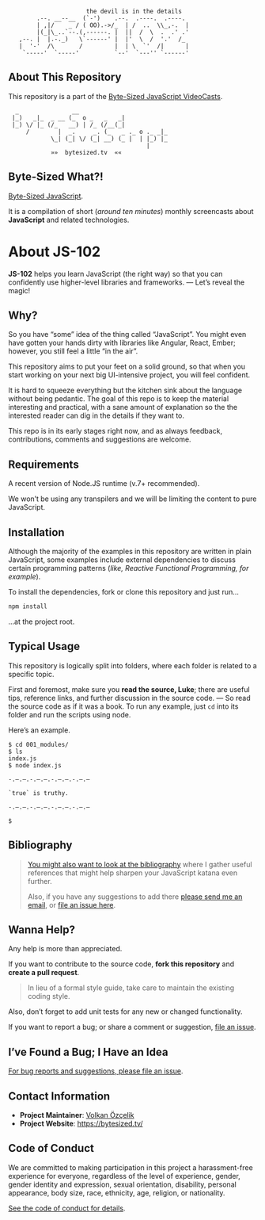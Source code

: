 ```
                      the devil is in the details
        .--. __--__  (`-')    .--.  .----.  .----.
        | ,|/    _ / ( OO).->/_  | /  ..  \\_,-.  |
        |(_|\_..`--.(,------. |  ||  /  \  .  .' .'
   ,--. |  |.-._)   \`------' |  |'  \  /  '.'  /_
   |  '-'  /\       /         |  | \  `'  /|      |
    `-----'  `-----'          `--'  `---'' `------'
```

## About This Repository

This repository is a part of the [Byte-Sized JavaScript VideoCasts][vidcast].

```
  _               __
 |_)   _|_  _ __ (_  o _   _   _|
 |_) \/ |_ (/_   __) | /_ (/__(_|
     /        |  _.     _. (_   _ ._ o ._ _|_
            \_| (_| \/ (_| __) (_ |  | |_) |_
                                       |
            »»  bytesized.tv  ««
```

## Byte-Sized What?!

[Byte-Sized JavaScript][vidcast].

It is a compilation of short (*around ten minutes*) monthly screencasts about **JavaScript** and related technologies.

[vidcast]: https://bytesized.tv/ "ByteSized.TV"

# About **JS-102**

**JS-102** helps you learn JavaScript (the right way) so that you can confidently use higher-level libraries and frameworks. — Let’s reveal the magic!

## Why?

So you have “some” idea of the thing called “JavaScript”. You might even have gotten your hands dirty with libraries like Angular, React, Ember; however, you still feel a little “in the air”.

This repository aims to put your feet on a solid ground, so that when you start working on your next big UI-intensive project, you will feel confident.

It is hard to squeeze everything but the kitchen sink about the language without being pedantic. The goal of this repo is to keep the material interesting and practical, with a sane amount of explanation so the the interested reader can dig in the details if they want to.

This repo is in its early stages right now, and as always feedback, contributions, comments and suggestions are welcome.

## Requirements

A recent version of Node.JS runtime (v.7+ recommended).

We won’t be using any transpilers and we will be limiting the content to pure JavaScript.

## Installation

Although the majority of the examples in this repository are written in plain JavaScript, some examples include external dependencies to discuss certain programming patterns (*like, Reactive Functional Programming, for example*).

To install the dependencies, fork or clone this repository and just run…

```bash
npm install
```

…at the project root.

## Typical Usage

This repository is logically split into folders, where each folder is related to a specific topic.

First and foremost, make sure you **read the source, Luke**; there are useful tips, reference links, and further discussion in the source code. — So read the source code as if it was a book.
To run any example, just `cd` into its folder and run the scripts using node.

Here’s an example.

```text
$ cd 001_modules/
$ ls
index.js
$ node index.js

-.–.—.-.–.—.-.–.—.-.–.—

`true` is truthy.

-.–.—.-.–.—.-.–.—.-.–.—

$
```

## Bibliography

> [You might also want to look at the bibliography](BIBLIOGRAPHY.md) where I gather useful references that might help sharpen your JavaScript katana even further.
>
> Also, if you have any suggestions to add there [please send me an email](mailto:me@volkan.io), or [file an issue here](https://github.com/jsbites/js-102/issues/new).

## Wanna Help?

Any help is more than appreciated.

If you want to contribute to the source code, **fork this repository** and **create a pull request**.

> In lieu of a formal style guide, take care to maintain the existing coding style.

Also, don’t forget to add unit tests for any new or changed functionality.

If you want to report a bug; or share a comment or suggestion, [file an issue](https://github.com/jsbites/js-102/issues/new).

## I’ve Found a Bug; I Have an Idea

[For bug reports and suggestions, please file an issue](https://github.com/jsbites/js-102/issues/new).

## Contact Information

* **Project Maintainer**: [Volkan Özçelik](https://volkan.io/)
* **Project Website**: <https://bytesized.tv/>

## Code of Conduct

We are committed to making participation in this project a harassment-free experience for everyone, regardless of the level of experience, gender, gender identity and expression, sexual orientation, disability, personal appearance, body size, race, ethnicity, age, religion, or nationality.

[See the code of conduct for details](CODE_OF_CONDUCT.md).
